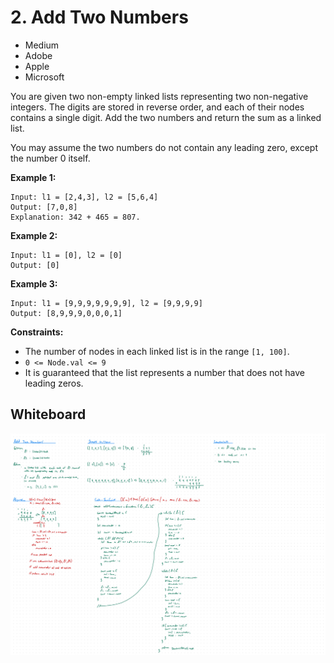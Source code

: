 # 2. Add Two Numbers
- Medium
- Adobe
- Apple
- Microsoft

You are given two non-empty linked lists representing two non-negative integers.
The digits are stored in reverse order, and each of their nodes contains a
single digit. Add the two numbers and return the sum as a linked list.

You may assume the two numbers do not contain any leading zero, except the
number 0 itself.

**Example 1:**
```
Input: l1 = [2,4,3], l2 = [5,6,4]
Output: [7,0,8]
Explanation: 342 + 465 = 807.
```

**Example 2:**
```
Input: l1 = [0], l2 = [0]
Output: [0]
```

**Example 3:**
```
Input: l1 = [9,9,9,9,9,9,9], l2 = [9,9,9,9]
Output: [8,9,9,9,0,0,0,1]
```

**Constraints:**
- The number of nodes in each linked list is in the range `[1, 100]`.
- `0 <= Node.val <= 9`
- It is guaranteed that the list represents a number that does not have leading zeros.

## Whiteboard
![Whiteboard Image][whiteboard-image]

<!-- Refs -->
[whiteboard-image]: whiteboard.jpg
